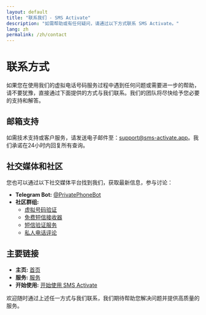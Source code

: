 ```yaml
---
layout: default
title: "联系我们 - SMS Activate"
description: "如需帮助或有任何疑问，请通过以下方式联系 SMS Activate。"
lang: zh
permalink: /zh/contact
---
```


# 联系方式

如果您在使用我们的虚拟电话号码服务过程中遇到任何问题或需要进一步的帮助，请不要犹豫，直接通过下面提供的方式与我们联系。我们的团队将尽快给予您必要的支持和解答。

## 邮箱支持
如需技术支持或客户服务，请发送电子邮件至：[support@sms-activate.app](mailto:support@sms-activate.app)。我们承诺在24小时内回复所有查询。

## 社交媒体和社区
您也可以通过以下社交媒体平台找到我们，获取最新信息，参与讨论：
- **Telegram Bot:** [@PrivatePhoneBot](https://t.me/PrivatePhoneBot)
- **社区群组:**
  - [虚拟号码验证](https://t.me/VirtualNumbersForVerification)
  - [免费短信接收器](https://t.me/FreeSmsReceiver)
  - [短信验证服务](https://t.me/SmsVerificationService)
  - [私人电话评论](https://t.me/PrivatePhoneReviews)

## 主要链接
- **主页:** [首页](/zh/)
- **服务:** [服务](/zh/services)
- **开始使用:** [开始使用 SMS Activate](/zh/get-started)

欢迎随时通过上述任一方式与我们联系，我们期待帮助您解决问题并提供高质量的服务。